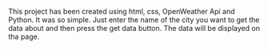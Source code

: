 This project has been created using html, css, OpenWeather Api and Python.
It was so simple. Just enter the name of the city you want to get the data
about and then press the get data button. The data will be displayed on tha page.

